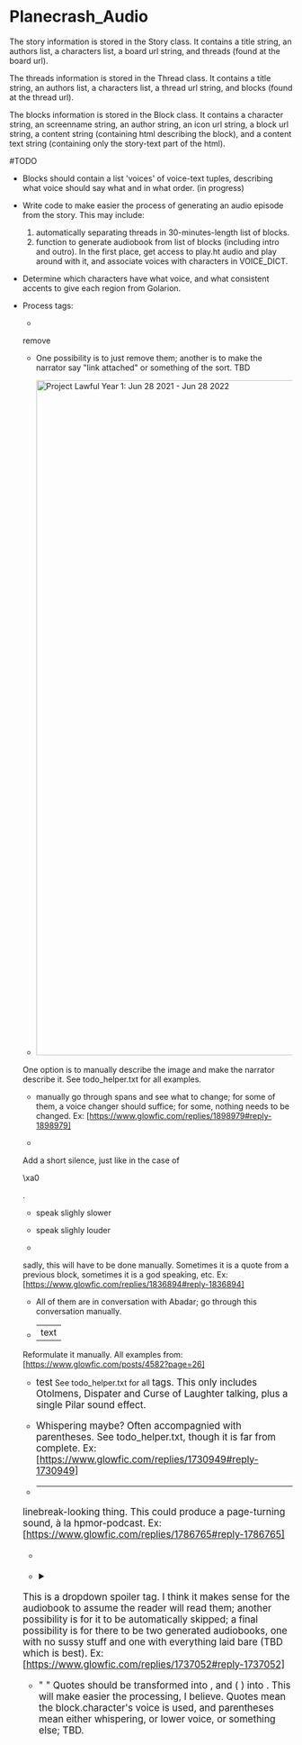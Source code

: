 # Planecrash_Audio

The story information is stored in the Story class.
It contains a title string, an authors list, a characters list, a board url string, and threads (found at the board url).

The threads information is stored in the Thread class.
It contains a title string, an authors list, a characters list, a thread url string, and blocks (found at the thread url).

The blocks information is stored in the Block class.
It contains a character string, an screenname string, an author string, an icon url string, a block url string, a content string (containing html describing the block), and a content text string (containing only the story-text part of the html).

#TODO
- Blocks should contain a list 'voices' of voice-text tuples, describing what voice should say what and in what order. (in progress)

- Write code to make easier the process of generating an audio episode from the story. This may include:
    1. automatically separating threads in 30-minutes-length list of blocks.
    2. function to generate audiobook from list of blocks (including intro and outro).
    In the first place, get access to play.ht audio and play around with it, and associate voices with characters in VOICE_DICT.

- Determine which characters have what voice, and what consistent accents to give each region from Golarion.

- Process tags:
    - <div class="post-content"></div>
    remove

    - <a href=""></a>
    One possibility is to just remove them; another is to make the narrator say "link attached" or something of the sort. TBD
    
    - <img alt="Project Lawful Year 1:  Jun 28 2021 - Jun 28 2022" height="1199" src="https://i.imgur.com/5HeP9cG.jpg" width="1884"/>
    One option is to manually describe the image and make the narrator describe it. See todo_helper.txt for all examples.
    
    - <span style="font-size: 11pt; font-family: Arial; color: #000000; background-color: transparent; font-weight: 400; font-style: normal; font-variant: normal; text-decoration: none; vertical-align: baseline;white-space: pre-wrap;"></span>
    manually go through spans and see what to change; for some of them, a voice changer should suffice; for some, nothing needs to be changed.
    Ex: [https://www.glowfic.com/replies/1898979#reply-1898979]
    
    - <br/>
    Add a short silence, just like in the case of <p>\xa0</p>.
    
    - <em></em>
    speak slighly slower
    
    - <strong></strong>
    speak slighly louder
    
    - <blockquote></blockquote>
    sadly, this will have to be done manually. Sometimes it is a quote from a previous block, sometimes it is a god speaking, etc. 
    Ex: [https://www.glowfic.com/replies/1836894#reply-1836894]
    
    - <abbr title="saying goodbye"></abbr>
    All of them are in conversation with Abadar; go through this conversation manually.
    
    - <table style="width: auto;">
	    <tbody>
	      <tr>
	        <td style="border: 0;">text</td>
          </tr>
        </tbody>
      </table>
    Reformulate it manually.
    All examples from: [https://www.glowfic.com/posts/4582?page=26]
    
    - <big>test</big>
    See todo_helper.txt for all <big> tags. This only includes Otolmens, Dispater and Curse of Laughter talking, plus a single Pilar sound effect.

    - <small></small>
    Whispering maybe? Often accompagnied with parentheses. See todo_helper.txt, though it is far from complete.
    Ex: [https://www.glowfic.com/replies/1730949#reply-1730949]

    - <hr/>
    linebreak-looking thing. This could produce a page-turning sound, à la hpmor-podcast.
    Ex: [https://www.glowfic.com/replies/1786765#reply-1786765]

    - <p></p>
    <p dir="ltr" style="line-height: 1.38; margin-top: 0pt; margin-bottom: 0pt;"><p>

    - <details>
	    <summary></summary>
	    <p></p>
      </details>
    This is a dropdown spoiler tag. I think it makes sense for the audiobook to assume the reader will read them; another possibility is for it to be automatically skipped; a final possibility is for there to be two generated audiobooks, one with no sussy stuff and one with everything laid bare (TBD which is best).
    Ex: [https://www.glowfic.com/replies/1737052#reply-1737052]
    
    - " " Quotes should be transformed into <quote> </quote>, and ( ) into <parenthesis> </parenthesis>. This will make easier the processing, I believe. Quotes mean the block.character's voice is used, and parentheses mean either whispering, or lower voice, or something else; TBD.